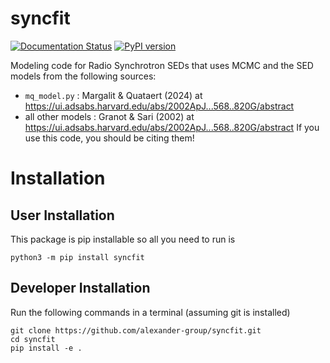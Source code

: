 # syncfit

[pypi-link]:                https://pypi.org/project/syncfit/
[pypi-platforms]:           https://img.shields.io/pypi/pyversions/syncfit
[pypi-version]:             https://badge.fury.io/py/astro-otter.svg

[![Documentation Status](https://readthedocs.org/projects/syncfit/badge/?version=latest)](https://syncfit.readthedocs.io/en/latest/?badge=latest)
[![PyPI version][pypi-version]][pypi-link]

Modeling code for Radio Synchrotron SEDs that uses MCMC and the SED models from the following sources:
* `mq_model.py` : Margalit & Quataert (2024) at https://ui.adsabs.harvard.edu/abs/2002ApJ...568..820G/abstract
* all other models : Granot & Sari (2002) at https://ui.adsabs.harvard.edu/abs/2002ApJ...568..820G/abstract
If you use this code, you should be citing them!

# Installation
## User Installation
This package is pip installable so all you need to run is
```
python3 -m pip install syncfit
```

## Developer Installation
Run the following commands in a terminal (assuming git is installed)
```
git clone https://github.com/alexander-group/syncfit.git
cd syncfit
pip install -e .
```